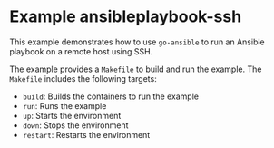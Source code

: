 # Example ansibleplaybook-ssh

This example demonstrates how to use `go-ansible` to run an Ansible playbook on a remote host using SSH.

The example provides a `Makefile` to build and run the example. The `Makefile` includes the following targets:

- `build`: Builds the containers to run the example
- `run`: Runs the example
- `up`: Starts the environment
- `down`: Stops the environment
- `restart`: Restarts the environment
